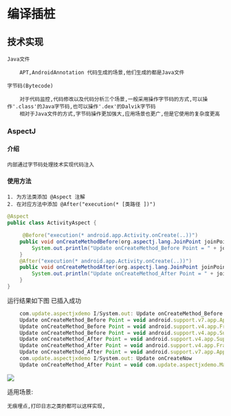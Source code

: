 # 编译插桩

## 技术实现

    Java文件

        APT,AndroidAnnotation 代码生成的场景,他们生成的都是Java文件

    字节码(Bytecode)

        对于代码监控,代码修改以及代码分析三个场景,一般采用操作字节码的方式,可以操作'.class'的Java字节码,也可以操作'.dex'的Dalvik字节码
        相对于Java文件的方式,字节码操作更加强大,应用场景也更广,但是它使用的复杂度更高

### AspectJ

#### 介绍

    内部通过字节码处理技术实现代码注入


#### 使用方法

    1. 为方法类添加 @Aspect 注解
    2. 在对应方法中添加 @After("execution(* [类路径 ])")

``` java
@Aspect
public class ActivityAspect {

     @Before("execution(* android.app.Activity.onCreate(..))")
    public void onCreateMethodBefore(org.aspectj.lang.JoinPoint joinPoint) throws Throwable {
        System.out.println("Update onCreateMethod_Before Point = " + joinPoint.getSignature());
    }
    @After("execution(* android.app.Activity.onCreate(..))")
    public void onCreateMethodAfter(org.aspectj.lang.JoinPoint joinPoint) throws Throwable {
        System.out.println("Update onCreateMethod_After Point = " + joinPoint.getSignature());
    }
}
```

运行结果如下图 已插入成功

``` js
    com.update.aspectjxdemo I/System.out: Update onCreateMethod_Before Point = void com.update.aspectjxdemo.MainActivity.onCreate(Bundle)
    Update onCreateMethod_Before Point = void android.support.v7.app.AppCompatActivity.onCreate(Bundle)
    Update onCreateMethod_Before Point = void android.support.v4.app.FragmentActivity.onCreate(Bundle)
    Update onCreateMethod_Before Point = void android.support.v4.app.SupportActivity.onCreate(Bundle)
    Update onCreateMethod_After Point = void android.support.v4.app.SupportActivity.onCreate(Bundle)
    Update onCreateMethod_After Point = void android.support.v4.app.FragmentActivity.onCreate(Bundle)
    Update onCreateMethod_After Point = void android.support.v7.app.AppCompatActivity.onCreate(Bundle)
    com.update.aspectjxdemo I/System.out: Update onCreateNow 
    Update onCreateMethod_After Point = void com.update.aspectjxdemo.MainActivity.onCreate(Bundle)
```

![](https://ws4.sinaimg.cn/large/006tKfTcly1g0otuq7842j310u0fojvz.jpg)

适用场景:

    无痕埋点,打印日志之类的都可以这样实现,
